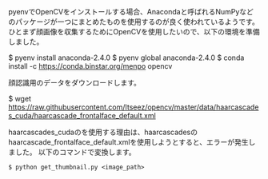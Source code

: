 pyenvでOpenCVをインストールする場合、Anacondaと呼ばれるNumPyなどのパッケージが一つにまとめたものを使用するのが良く使われているようです。
ひとまず顔画像を収集するためにOpenCVを使用したいので、以下の環境を準備しました。

$ pyenv install anaconda-2.4.0
$ pyenv global anaconda-2.4.0
$ conda install -c https://conda.binstar.org/menpo opencv

顔認識用のデータをダウンロードします。

$ wget https://raw.githubusercontent.com/Itseez/opencv/master/data/haarcascades_cuda/haarcascade_frontalface_default.xml

haarcascades_cudaのを使用する理由は、haarcascadesのhaarcascade_frontalface_default.xmlを使用しようとすると、エラーが発生しました。
以下のコマンドで変換します。

```
$ python get_thumbnail.py <image_path>
```

